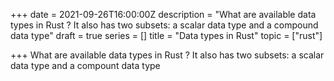 +++
date = 2021-09-26T16:00:00Z
description = "What are available data types in Rust ? It also has two subsets: a scalar data type and a compound data type"
draft = true
series = []
title = "Data types in Rust"
topic = ["rust"]

+++
What are available data types in Rust ? It also has two subsets: a scalar data type and a compount data type